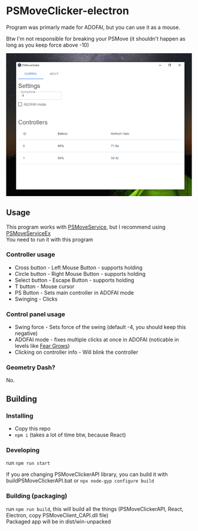 # PSMoveClicker-electron

Program was primarly made for ADOFAI, but you can use it as a mouse.

Btw I'm not responsible for breaking your PSMove (it shouldn't happen as long as you keep force above -10)

![Preview](program.png)

## Usage

This program works with [PSMoveService](https://github.com/psmoveservice/PSMoveService), but I recommend using [PSMoveServiceEx](https://github.com/Timocop/PSMoveServiceEx/)  
You need to run it with this program

### Controller usage

- Cross button - Left Mouse Button - supports holding
- Circle button - Right Mouse Button - supports holding
- Select button - Escape Button - supports holding
- T button - Mouse cursor
- PS Button - Sets main controller in ADOFAI mode
- Swinging - Clicks

### Control panel usage

- Swing force - Sets force of the swing (default -4, you should keep this negative)
- ADOFAI mode - fixes multiple clicks at once in ADOFAI (noticable in levels like [Fear Grows](https://www.youtube.com/watch?v=LyX6_KqIwwU))
- Clicking on controller info - Will blink the controller

### Geometry Dash?

No.

## Building

### Installing

- Copy this repo
- `npm i` (takes a lot of time btw, because React)

### Developing

run `npm run start`

If you are changing PSMoveClickerAPI library, you can build it with buildPSMoveClickerAPI.bat or `npx node-gyp configure build`

### Building (packaging)

run `npm run build`, this will build all the things (PSMoveClickerAPI, React, Electron, copy PSMoveClient_CAPI.dll file)  
Packaged app will be in dist/win-unpacked
